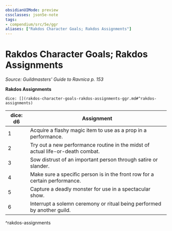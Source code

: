 ```yaml
---
obsidianUIMode: preview
cssclasses: json5e-note
tags:
- compendium/src/5e/ggr
aliases: ["Rakdos Character Goals; Rakdos Assignments"]
---
```

# Rakdos Character Goals; Rakdos Assignments
*Source: Guildmasters' Guide to Ravnica p. 153* 

**Rakdos Assignments**

`dice: [](rakdos-character-goals-rakdos-assignments-ggr.md#^rakdos-assignments)`

| dice: d6 | Assignment |
|----------|------------|
| 1 | Acquire a flashy magic item to use as a prop in a performance. |
| 2 | Try out a new performance routine in the midst of actual life-or-death combat. |
| 3 | Sow distrust of an important person through satire or slander. |
| 4 | Make sure a specific person is in the front row for a certain performance. |
| 5 | Capture a deadly monster for use in a spectacular show. |
| 6 | Interrupt a solemn ceremony or ritual being performed by another guild. |
^rakdos-assignments